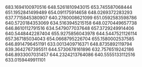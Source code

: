 683.1694100970516
648.5261810943015
653.745587068444
651.1952841499489
654.091175914658
648.0269372283293
637.7715845380907
640.2780008621099
651.0592583598786
640.5720184353069
634.5163945215158
648.0270449657738
646.8610112791516
634.5479077037648
657.3729249914406
640.5448442287404
655.9275856043978
644.5447521126114
657.367185034043
654.0668795226704
655.1580002537585
646.8914796451191
633.0013409716371
648.8735892119794
639.3642767395511
644.5730678161896
632.7576519242186
646.8933007031457
644.2324213764086
640.5555133112516
633.0159449911101